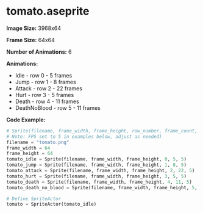 # tomato.aseprite
**Image Size:** 3968x64

**Frame Size:** 64x64

**Number of Animations:** 6

**Animations:**
- Idle - row 0 - 5 frames
- Jump - row 1 - 8 frames
- Attack - row 2 - 22 frames
- Hurt - row 3 - 5 frames
- Death - row 4 - 11 frames
- DeathNoBlood - row 5 - 11 frames

**Code Example:**
```python
# Sprite(filename, frame_width, frame_height, row_number, frame_count, fps)
# Note: FPS set to 5 in examples below, adjust as needed)
filename = "tomato.png"
frame_width = 64
frame_height = 64
tomato_idle = Sprite(filename, frame_width, frame_height, 0, 5, 5)
tomato_jump = Sprite(filename, frame_width, frame_height, 1, 8, 5)
tomato_attack = Sprite(filename, frame_width, frame_height, 2, 22, 5)
tomato_hurt = Sprite(filename, frame_width, frame_height, 3, 5, 5)
tomato_death = Sprite(filename, frame_width, frame_height, 4, 11, 5)
tomato_death_no_blood = Sprite(filename, frame_width, frame_height, 5, 11, 5)

# Define SpriteActor
tomato = SpriteActor(tomato_idle)
```
